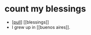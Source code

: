 # count my blessings

- [[pull]] [[blessings]]
- I grew up in [[buenos aires]].


[//begin]: # "Autogenerated link references for markdown compatibility"
[pull]: pull "Pull"
[//end]: # "Autogenerated link references"